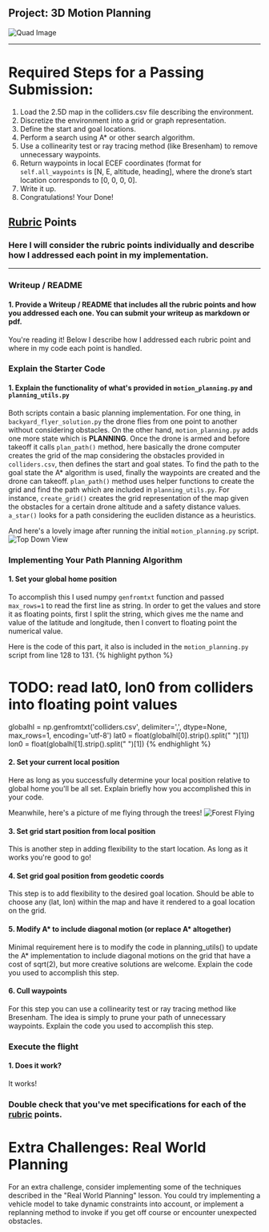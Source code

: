 ## Project: 3D Motion Planning
![Quad Image](./misc/enroute.png)

---


# Required Steps for a Passing Submission:
1. Load the 2.5D map in the colliders.csv file describing the environment.
2. Discretize the environment into a grid or graph representation.
3. Define the start and goal locations.
4. Perform a search using A* or other search algorithm.
5. Use a collinearity test or ray tracing method (like Bresenham) to remove unnecessary waypoints.
6. Return waypoints in local ECEF coordinates (format for `self.all_waypoints` is [N, E, altitude, heading], where the drone’s start location corresponds to [0, 0, 0, 0].
7. Write it up.
8. Congratulations!  Your Done!

## [Rubric](https://review.udacity.com/#!/rubrics/1534/view) Points
### Here I will consider the rubric points individually and describe how I addressed each point in my implementation.  

---
### Writeup / README

#### 1. Provide a Writeup / README that includes all the rubric points and how you addressed each one.  You can submit your writeup as markdown or pdf.  

You're reading it! Below I describe how I addressed each rubric point and where in my code each point is handled.

### Explain the Starter Code

#### 1. Explain the functionality of what's provided in `motion_planning.py` and `planning_utils.py`

Both scripts contain a basic planning implementation. For one thing, in `backyard_flyer_solution.py` the drone flies from one point to another without considering obstacles. On the other hand, `motion_planning.py` adds one more state which is **PLANNING**. Once the drone is armed and before takeoff it calls `plan_path()` method, here basically the drone computer creates the grid of the map considering the obstacles provided in `colliders.csv`, then defines the start and goal states. To find the path to the goal state the A* algorithm is used, finally the waypoints are created and the drone can takeoff.
`plan_path()` method uses helper functions to create the grid and find the path which are included in `planning_utils.py`. For instance, `create_grid()` creates the grid representation of the map given the obstacles for a certain drone altitude and a safety distance values. `a_star()` looks for a path considering the eucliden distance as a heuristics.

And here's a lovely image after running the initial `motion_planning.py` script.
![Top Down View](./misc/motion_test.png)

### Implementing Your Path Planning Algorithm

#### 1. Set your global home position
To accomplish this I used numpy `genfromtxt` function and passed `max_rows=1` to read the first line as string. In order to get the values and store it as floating points, first I split the string, which gives me the name and value of the latitude and longitude, then I convert to floating point the numerical value.

Here is the code of this part, it also is included in the `motion_planning.py` script from line 128 to 131.
{% highlight python %}
# TODO: read lat0, lon0 from colliders into floating point values
globalhl = np.genfromtxt('colliders.csv', delimiter=',', dtype=None, max_rows=1, encoding='utf-8')
lat0 = float(globalhl[0].strip().split(" ")[1])
lon0 = float(globalhl[1].strip().split(" ")[1])
{% endhighlight %}



#### 2. Set your current local position
Here as long as you successfully determine your local position relative to global home you'll be all set. Explain briefly how you accomplished this in your code.


Meanwhile, here's a picture of me flying through the trees!
![Forest Flying](./misc/in_the_trees.png)

#### 3. Set grid start position from local position
This is another step in adding flexibility to the start location. As long as it works you're good to go!

#### 4. Set grid goal position from geodetic coords
This step is to add flexibility to the desired goal location. Should be able to choose any (lat, lon) within the map and have it rendered to a goal location on the grid.

#### 5. Modify A* to include diagonal motion (or replace A* altogether)
Minimal requirement here is to modify the code in planning_utils() to update the A* implementation to include diagonal motions on the grid that have a cost of sqrt(2), but more creative solutions are welcome. Explain the code you used to accomplish this step.

#### 6. Cull waypoints 
For this step you can use a collinearity test or ray tracing method like Bresenham. The idea is simply to prune your path of unnecessary waypoints. Explain the code you used to accomplish this step.



### Execute the flight
#### 1. Does it work?
It works!

### Double check that you've met specifications for each of the [rubric](https://review.udacity.com/#!/rubrics/1534/view) points.
  
# Extra Challenges: Real World Planning

For an extra challenge, consider implementing some of the techniques described in the "Real World Planning" lesson. You could try implementing a vehicle model to take dynamic constraints into account, or implement a replanning method to invoke if you get off course or encounter unexpected obstacles.


